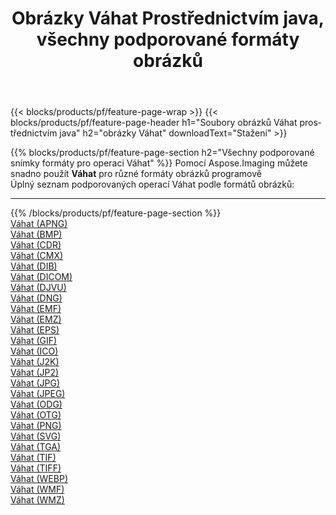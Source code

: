 ﻿---
title: Obrázky Váhat Prostřednictvím java, všechny podporované formáty obrázků 
weight: 3920
url: /cs/java/dither 
lang: cs
langdirlevel: 2
locales: zh-hans,ja,it,ru,de,es,fr,nl,id,lt,pl,pt,vi,tr,ko,zh-hant,ar,hi,th,sv,cs,uk,he
description: Pomocí Aspose.Imaging můžete snadno Váhat obrázky přes java
---

{{< blocks/products/pf/feature-page-wrap >}}
{{< blocks/products/pf/feature-page-header h1="Soubory obrázků Váhat prostřednictvím java" h2="obrázky Váhat" downloadText="Stažení" >}}


{{% blocks/products/pf/feature-page-section  h2="Všechny podporované snímky formáty pro operaci Váhat" %}}
Pomocí Aspose.Imaging můžete snadno použít **Váhat** pro různé formáty obrázků programově
<br/>
Úplný seznam podporovaných operací Váhat podle formátů obrázků:
<hr/>
{{% /blocks/products/pf/feature-page-section %}}
<div class="container-fluid productfamilypage bg-gray">
    <div class="convertypes bg-gray agp-content section">
        <div class="container">
		<div class="row other-converters">
		    <div class='col-md-2 other-converter remove-lp remove-rp'><a href="/imaging/cs/java/dither/apng" >Váhat (APNG)</a></div><div class='col-md-2 other-converter remove-lp remove-rp'><a href="/imaging/cs/java/dither/bmp" >Váhat (BMP)</a></div><div class='col-md-2 other-converter remove-lp remove-rp'><a href="/imaging/cs/java/dither/cdr" >Váhat (CDR)</a></div><div class='col-md-2 other-converter remove-lp remove-rp'><a href="/imaging/cs/java/dither/cmx" >Váhat (CMX)</a></div><div class='col-md-2 other-converter remove-lp remove-rp'><a href="/imaging/cs/java/dither/dib" >Váhat (DIB)</a></div><div class='col-md-2 other-converter remove-lp remove-rp'><a href="/imaging/cs/java/dither/dicom" >Váhat (DICOM)</a></div><div class='col-md-2 other-converter remove-lp remove-rp'><a href="/imaging/cs/java/dither/djvu" >Váhat (DJVU)</a></div><div class='col-md-2 other-converter remove-lp remove-rp'><a href="/imaging/cs/java/dither/dng" >Váhat (DNG)</a></div><div class='col-md-2 other-converter remove-lp remove-rp'><a href="/imaging/cs/java/dither/emf" >Váhat (EMF)</a></div><div class='col-md-2 other-converter remove-lp remove-rp'><a href="/imaging/cs/java/dither/emz" >Váhat (EMZ)</a></div><div class='col-md-2 other-converter remove-lp remove-rp'><a href="/imaging/cs/java/dither/eps" >Váhat (EPS)</a></div><div class='col-md-2 other-converter remove-lp remove-rp'><a href="/imaging/cs/java/dither/gif" >Váhat (GIF)</a></div><div class='col-md-2 other-converter remove-lp remove-rp'><a href="/imaging/cs/java/dither/ico" >Váhat (ICO)</a></div><div class='col-md-2 other-converter remove-lp remove-rp'><a href="/imaging/cs/java/dither/j2k" >Váhat (J2K)</a></div><div class='col-md-2 other-converter remove-lp remove-rp'><a href="/imaging/cs/java/dither/jp2" >Váhat (JP2)</a></div><div class='col-md-2 other-converter remove-lp remove-rp'><a href="/imaging/cs/java/dither/jpg" >Váhat (JPG)</a></div><div class='col-md-2 other-converter remove-lp remove-rp'><a href="/imaging/cs/java/dither/jpeg" >Váhat (JPEG)</a></div><div class='col-md-2 other-converter remove-lp remove-rp'><a href="/imaging/cs/java/dither/odg" >Váhat (ODG)</a></div><div class='col-md-2 other-converter remove-lp remove-rp'><a href="/imaging/cs/java/dither/otg" >Váhat (OTG)</a></div><div class='col-md-2 other-converter remove-lp remove-rp'><a href="/imaging/cs/java/dither/png" >Váhat (PNG)</a></div><div class='col-md-2 other-converter remove-lp remove-rp'><a href="/imaging/cs/java/dither/svg" >Váhat (SVG)</a></div><div class='col-md-2 other-converter remove-lp remove-rp'><a href="/imaging/cs/java/dither/tga" >Váhat (TGA)</a></div><div class='col-md-2 other-converter remove-lp remove-rp'><a href="/imaging/cs/java/dither/tif" >Váhat (TIF)</a></div><div class='col-md-2 other-converter remove-lp remove-rp'><a href="/imaging/cs/java/dither/tiff" >Váhat (TIFF)</a></div><div class='col-md-2 other-converter remove-lp remove-rp'><a href="/imaging/cs/java/dither/webp" >Váhat (WEBP)</a></div><div class='col-md-2 other-converter remove-lp remove-rp'><a href="/imaging/cs/java/dither/wmf" >Váhat (WMF)</a></div><div class='col-md-2 other-converter remove-lp remove-rp'><a href="/imaging/cs/java/dither/wmz" >Váhat (WMZ)</a></div>
                </div>
        </div>
    </div>
</div>
<br/>


